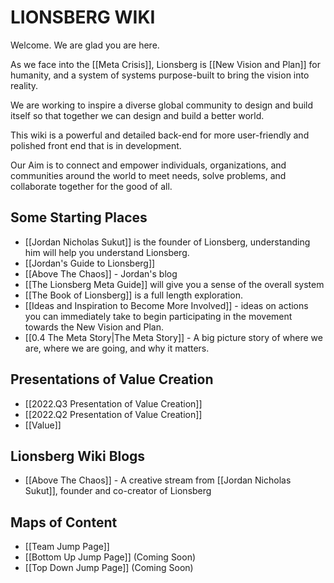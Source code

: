 # LIONSBERG WIKI

Welcome. We are glad you are here. 

As we face into the [[Meta Crisis]], Lionsberg is [[New Vision and Plan]] for humanity, and a system of systems purpose-built to bring the vision into reality. 

We are working to inspire a diverse global community to design and build itself so that together we can design and build a better world. 

This wiki is a powerful and detailed back-end for more user-friendly and polished front end that is in development. 

Our Aim is to connect and empower individuals, organizations, and communities around the world to meet needs, solve problems, and collaborate together for the good of all. 

## Some Starting Places 
- [[Jordan Nicholas Sukut]] is the founder of Lionsberg, understanding him will help you understand Lionsberg.  
- [[Jordan's Guide to Lionsberg]]  
- [[Above The Chaos]] - Jordan's blog 
- [[The Lionsberg Meta Guide]] will give you a sense of the overall system 
- [[The Book of Lionsberg]] is a full length exploration. 
- [[Ideas and Inspiration to Become More Involved]] - ideas on actions you can immediately take to begin participating in the movement towards the New Vision and Plan.  
- [[0.4 The Meta Story|The Meta Story]] - A big picture story of where we are, where we are going, and why it matters.  

## Presentations of Value Creation 

- [[2022.Q3 Presentation of Value Creation]]  
- [[2022.Q2 Presentation of Value Creation]]  
- [[Value]]  

## Lionsberg  Wiki Blogs
- [[Above The Chaos]] - A creative stream from [[Jordan Nicholas Sukut]], founder and co-creator of Lionsberg

## Maps of Content
- [[Team Jump Page]]  
- [[Bottom Up Jump Page]]  (Coming Soon)
- [[Top Down Jump Page]]  (Coming Soon)



